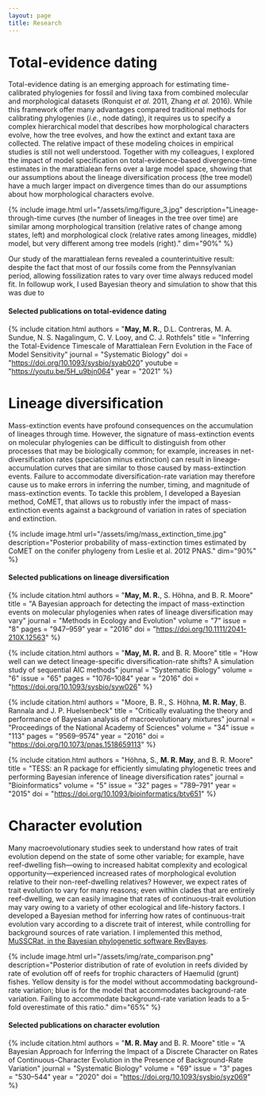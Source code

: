 ```yaml
---
layout: page
title: Research
---
```


# Total-evidence dating

Total-evidence dating is an emerging approach for estimating time-calibrated phylogenies for fossil and living taxa from combined molecular and morphological datasets (Ronquist _et al._ 2011, Zhang _et al._ 2016).
While this framework offer many advantages compared traditional methods for calibrating phylogenies (_i.e._, node dating), it requires us to specify a complex hierarchical model that describes how morphological characters evolve, how the tree evolves, and how the extinct and extant taxa are collected.
The relative impact of these modeling choices in empirical studies is still not well understood.
Together with my colleagues, I explored the impact of model specification on total-evidence-based divergence-time estimates in the marattialean ferns over a large model space, showing that our assumptions about the lineage diversification process (the tree model) have a much larger impact on divergence times than do our assumptions about how morphological characters evolve.
 
{% include image.html 
	url="/assets/img/figure_3.jpg" 
	description="Lineage-through-time curves (the number of lineages in the tree over time) are similar among morphological transition (relative rates of change among states, left) and morphological clock (relative rates among lineages, middle) model, but very different among tree models (right)."
	dim="90%"
%}

Our study of the marattialean ferns revealed a counterintuitive result: despite the fact that most of our fossils come from the Pennsylvanian period, allowing fossilization rates to vary over time always reduced model fit.
In followup work, I used Bayesian theory and simulation to show that this was due to 

#### Selected publications on total-evidence dating

{% include citation.html
	authors = "<b>May, M. R.</b>, D.L. Contreras, M. A. Sundue, N. S. Nagalingum, C. V. Looy,  and C. J. Rothfels"
	title   = "Inferring the Total-Evidence Timescale of Marattialean Fern Evolution in the Face of Model Sensitivity"
	journal = "Systematic Biology"
	doi     = "https://doi.org/10.1093/sysbio/syab020"
	youtube = "https://youtu.be/5H_u9bjn064"
	year    = "2021"
%}

<!-- https://youtu.be/5H_u9bjn064 -->
<!-- https://youtu.be/SWldXeWet68 -->

# Lineage diversification

Mass-extinction events have profound consequences on the accumulation of lineages through time.
However, the signature of mass-extinction events on molecular phylogenies can be difficult to distinguish from other processes that may be biologically common; for example, increases in net-diversification rates (speciation minus extinction) can result in lineage-accumulation curves that are similar to those caused by mass-extinction events.
Failure to accommodate diversification-rate variation may therefore cause us to make errors in inferring the number, timing, and magnitude of mass-extinction events.
To tackle this problem, I developed a Bayesian method, CoMET, that allows us to robustly infer the impact of mass-extinction events against a background of variation in rates of speciation and extinction.

{% include image.html 
	url="/assets/img/mass_extinction_time.jpg" 
	description="Posterior probability of mass-extinction times estimated by CoMET on the conifer phylogeny from Leslie et al. 2012 PNAS."
	dim="90%"
%}

#### Selected publications on lineage diversification

{% include citation.html
	authors = "<b>May, M. R.</b>, S. Höhna, and B. R. Moore"
	title   = "A Bayesian approach for detecting the impact of mass-extinction events on molecular phylogenies when rates of lineage diversification may vary"
	journal = "Methods in Ecology and Evolution"
	volume  = "7"
	issue   = "8"
	pages   = "947–959"
	year    = "2016"
	doi     = "https://doi.org/10.1111/2041-210X.12563"
%}

{% include citation.html
	authors = "<b>May, M. R.</b> and B. R. Moore"
	title   = "How well can we detect lineage-specific diversification-rate shifts? A simulation study of sequential AIC methods"
	journal = "Systematic Biology"
	volume  = "6"
	issue   = "65"
	pages   = "1076–1084"
	year    = "2016"
	doi     = "https://doi.org/10.1093/sysbio/syw026"
%}

{% include citation.html
	authors = "Moore, B. R., S. Höhna, <b>M. R. May</b>, B. Rannala and J. P. Huelsenbeck"
	title   = "Critically evaluating the theory and performance of Bayesian analysis of macroevolutionary mixtures"
	journal = "Proceedings of the National Academy of Sciences"
	volume  = "34"
	issue   = "113"
	pages   = "9569–9574"
	year    = "2016"
	doi     = "https://doi.org/10.1073/pnas.1518659113"
%}

{% include citation.html
	authors = "Höhna, S., <b>M. R. May</b>, and B. R. Moore"
	title   = "TESS: an R package for efficiently simulating phylogenetic trees and performing Bayesian inference of lineage diversification rates"
	journal = "Bioinformatics"
	volume  = "5"
	issue   = "32"
	pages   = "789–791"
	year    = "2015"
	doi     = "https://doi.org/10.1093/bioinformatics/btv651"
%}

# Character evolution

Many macroevolutionary studies seek to understand how rates of trait evolution depend on the state of some other variable; for example, have reef-dwelling fish—owing to increased habitat complexity and ecological opportunity—experienced increased rates of morphological evolution relative to their non-reef-dwelling relatives? 
However, we expect rates of trait evolution to vary for many reasons; even within clades that are entirely reef-dwelling, we can easily imagine that rates of continuous-trait evolution may vary owing to a variety of other ecological and life-history factors.
I developed a Bayesian method for inferring how rates of continuous-trait evolution vary according to a discrete trait of interest, while controlling for background sources of rate variation.
I implemented this method, [MuSSCRat, in the Bayesian phylogenetic software RevBayes](https://revbayes.github.io/tutorials/cont_traits/state_dependent_bm.html).

{% include image.html 
	url="/assets/img/rate_comparison.png" 
	description="Posterior distribution of rate of evolution in reefs divided by rate of evolution off of reefs for trophic characters of Haemulid (grunt) fishes. Yellow density is for the model without accommodating background-rate variation; blue is for the model that accommodates background-rate variation. Failing to accommodate background-rate variation leads to a 5-fold overestimate of this ratio."
	dim="65%"
%}

#### Selected publications on character evolution

{% include citation.html
	authors = "<b>M. R. May</b> and B. R. Moore"
	title   = "A Bayesian Approach for Inferring the Impact of a Discrete Character on Rates of Continuous-Character Evolution in the Presence of Background-Rate Variation"
	journal = "Systematic Biology"
	volume  = "69"
	issue   = "3"
	pages   = "530–544"
	year    = "2020"
	doi     = "https://doi.org/10.1093/sysbio/syz069"
%}
